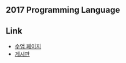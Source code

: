 2017 Programming Language
---
## Link
* [수업 페이지](http://ropas.snu.ac.kr/~kwang/4190.310/17/)
* [게시판](https://ropas.snu.ac.kr/phpbb/viewforum.php?f=44)

